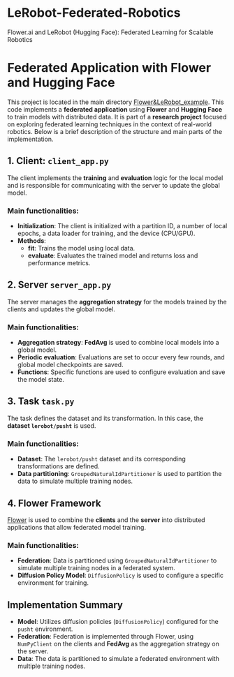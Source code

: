# LeRobot-Federated-Robotics
Flower.ai and LeRobot (Hugging Face): Federated Learning for Scalable Robotics

# Federated Application with Flower and Hugging Face

This project is located in the main directory [Flower&LeRobot_example](https://github.com/adap/flower/tree/main/examples/quickstart-lerobot/lerobot_example). This code implements a **federated application** using **Flower** and **Hugging Face** to train models with distributed data. It is part of a **research project** focused on exploring federated learning techniques in the context of real-world robotics. Below is a brief description of the structure and main parts of the implementation.

## 1. Client: `client_app.py`

The client implements the **training** and **evaluation** logic for the local model and is responsible for communicating with the server to update the global model.

### Main functionalities:
- **Initialization**: The client is initialized with a partition ID, a number of local epochs, a data loader for training, and the device (CPU/GPU).
- **Methods**:
  - **fit**: Trains the model using local data.
  - **evaluate**: Evaluates the trained model and returns loss and performance metrics.

## 2. Server `server_app.py`

The server manages the **aggregation strategy** for the models trained by the clients and updates the global model.

### Main functionalities:
- **Aggregation strategy**: **FedAvg** is used to combine local models into a global model.
- **Periodic evaluation**: Evaluations are set to occur every few rounds, and global model checkpoints are saved.
- **Functions**: Specific functions are used to configure evaluation and save the model state.

## 3. Task `task.py`

The task defines the dataset and its transformation. In this case, the **dataset `lerobot/pusht`** is used.

### Main functionalities:
- **Dataset**: The `lerobot/pusht` dataset and its corresponding transformations are defined.
- **Data partitioning**: `GroupedNaturalIdPartitioner` is used to partition the data to simulate multiple training nodes.

## 4. Flower Framework

[Flower](https://flower.ai) is used to combine the **clients** and the **server** into distributed applications that allow federated model training.

### Main functionalities:
- **Federation**: Data is partitioned using `GroupedNaturalIdPartitioner` to simulate multiple training nodes in a federated system.
- **Diffusion Policy Model**: `DiffusionPolicy` is used to configure a specific environment for training.

## Implementation Summary

- **Model**: Utilizes diffusion policies (`DiffusionPolicy`) configured for the `pusht` environment.
- **Federation**: Federation is implemented through Flower, using `NumPyClient` on the clients and **FedAvg** as the aggregation strategy on the server.
- **Data**: The data is partitioned to simulate a federated environment with multiple training nodes.


